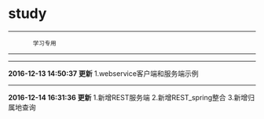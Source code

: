 # study

------------------------------
           学习专用
------------------------------

------------------------------
**2016-12-13 14:50:37 更新**
1.webservice客户端和服务端示例

------------------------------
**2016-12-14 16:31:36 更新**
1.新增REST服务端
2.新增REST_spring整合
3.新增归属地查询
